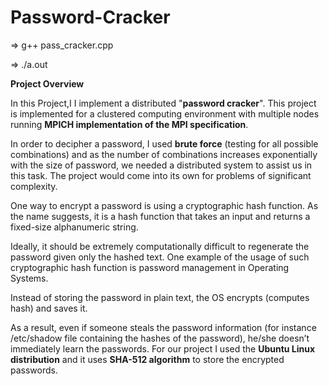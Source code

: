 # Password-Cracker

=> g++ pass_cracker.cpp

=> ./a.out

**Project Overview**

In this Project,I I implement a distributed "**password cracker**". This project is  implemented for 
a clustered computing environment with multiple nodes running **MPICH implementation of the MPI 
specification**. 

In order to decipher a password, I used **brute force** (testing for all possible combinations) and as 
the number of combinations increases exponentially with the size of password, we needed a distributed 
system to assist us in this task. The project would come into its own for problems of significant complexity.

One way to encrypt a password is using a cryptographic hash function. As the name suggests, it 
is a hash function that takes an input and returns a fixed-size alphanumeric string. 

Ideally, it should be extremely computationally difficult to regenerate the password given 
only the hashed text. One example of the usage of such cryptographic hash function is password
management in Operating Systems. 

Instead of storing the password in plain text, the OS encrypts (computes hash) and saves it. 

As a result, even if someone steals the password information (for instance /etc/shadow file 
containing the hashes of the password), he/she doesn’t immediately learn the passwords. 
For our project I used the **Ubuntu Linux distribution** and it uses **SHA-512 algorithm** to store 
the encrypted passwords. 

